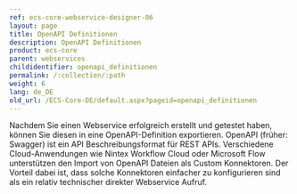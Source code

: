 ```yaml
---
ref: ecs-core-webservice-designer-06
layout: page
title: OpenAPI Definitionen
description: OpenAPI Definitionen
product: ecs-core
parent: webservices
childidentifier: openapi_definitionen
permalink: /:collection/:path
weight: 6
lang: de_DE
old_url: /ECS-Core-DE/default.aspx?pageid=openapi_definitionen
---
```

Nachdem Sie einen Webservice erfolgreich erstellt und getestet haben, können Sie diesen in eine OpenAPI-Definition exportieren. OpenAPI (früher: Swagger) ist ein API Beschreibungsformat für REST APIs. Verschiedene Cloud-Anwendungen wie Nintex Workflow Cloud oder Microsoft Flow unterstützen den Import von OpenAPI Dateien als Custom Konnektoren. Der Vorteil dabei ist, dass solche Konnektoren einfacher zu konfigurieren sind als ein relativ technischer direkter Webservice Aufruf. 